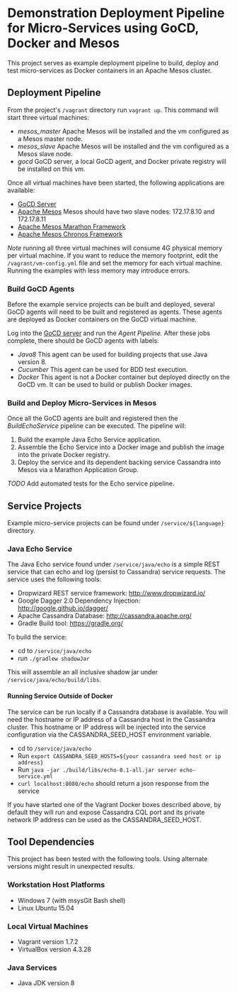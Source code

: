 # Demonstration Deployment Pipeline for Micro-Services using GoCD, Docker and Mesos

This project serves as example deployment pipeline to build, deploy and test micro-services as Docker containers in
an Apache Mesos cluster.

## Deployment Pipeline

From the project's ```/vagrant``` directory run ```vagrant up```.  This command will start three virtual machines:

* *mesos_master* Apache Mesos will be installed and the vm configured as a Mesos master node.
* *mesos_slave* Apache Mesos will be installed and the vm configured as a Mesos slave node.
* *gocd* GoCD server, a local GoCD agent, and Docker private registry will be installed on this vm.

Once all virtual machines have been started, the following applications are available:

* [GoCD Server](http://172.17.8.12:8153)
* [Apache Mesos](http://172.17.8.10:5050) Mesos should have two slave nodes: 172.17.8.10 and 172.17.8.11
* [Apache Mesos Marathon Framework](http://172.17.8.10:8080)
* [Apache Mesos Chronos Framework](http://172.17.8.10:8081)

*Note* running all three virtual machines will consume 4G physical memory per virtual machine.  If you want to reduce
the memory footprint, edit the ```/vagrant/vm-config.yml``` file and set the memory for each virtual machine.
Running the examples with less memory may introduce errors.

### Build GoCD Agents

Before the example service projects can be built and deployed, several GoCD agents will need to be built and
registered as agents.  These agents are deployed as Docker containers on the GoCD virtual machine.

Log into the [GoCD server](http://http://172.17.8.12:8153) and run the *Agent Pipeline.*  After these jobs complete,
there should be GoCD agents with labels:

  * *Java8* This agent can be used for building projects that use Java version 8.
  * *Cucumber* This agent can be used for BDD test execution.
  * *Docker* This agent is not a Docker container but deployed directly on the GoCD vm.  It can be used to build
    or publish Docker images.

### Build and Deploy Micro-Services in Mesos

Once all the GoCD agents are built and registered then the *BuildEchoService* pipeline can be executed.
The pipeline will:

1. Build the example Java Echo Service application.
2. Assemble the Echo Service into a Docker image and publish the image into the private Docker registry.
3. Deploy the service and its dependent backing service Cassandra into Mesos via a Marathon Application Group.

*TODO* Add automated tests for the Echo service pipeline.

## Service Projects

Example micro-service projects can be found under ```/service/${language}``` directory.

### Java Echo Service

The Java Echo service found under ```/service/java/echo``` is a simple REST service that can
echo and log (persist to Cassandra) service requests.  The service uses the following tools:

* Dropwizard REST service framework: http://www.dropwizard.io/
* Google Dagger 2.0 Dependency Injection: http://google.github.io/dagger/
* Apache Cassandra Database: http://cassandra.apache.org/
* Gradle Build tool: https://gradle.org/  

To build the service:

* cd to ```/service/java/echo```
* run ```./gradlew shadowJar```

This will assemble an all inclusive shadow jar under ```/service/java/echo/build/libs```.

#### Running Service Outside of Docker
 
The service can be run locally if a Cassandra database is available.  You will need the hostname or
IP address of a Cassandra host in the Cassandra cluster.  This hostname or IP address will be
injected into the service configuration via the CASSANDRA_SEED_HOST environment variable.

* cd to ```/service/java/echo```
* Run ```export CASSANDRA_SEED_HOSTS=${your cassandra seed host or ip address}```
* Run ```java -jar ./build/libs/echo-0.1-all.jar server echo-service.yml```  
* ```curl localhost:8080/echo``` should return a json response from the service

If you have started one of the Vagrant Docker boxes described above, by default they will run and
expose Cassandra CQL port and its private network IP address can be used as the CASSANDRA_SEED_HOST.

## Tool Dependencies

This project has been tested with the following tools. Using alternate versions might result in
unexpected results.

### Workstation Host Platforms

* Windows 7 (with msysGit Bash shell)
* Linux Ubuntu 15.04

### Local Virtual Machines

* Vagrant version 1.7.2
* VirtualBox version 4.3.28
 
### Java Services

* Java JDK version 8
